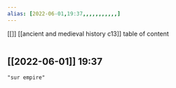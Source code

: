 ```yaml
---
alias: [2022-06-01,19:37,,,,,,,,,,,]
---
```

[[]] [[ancient and medieval history c13]]
table of content
```toc
```

[[2022-06-01]] 19:37
- 
```query
"sur empire"
```